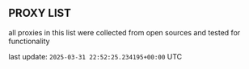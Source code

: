 ## PROXY LIST

all proxies in this list were collected from open sources and tested for functionality

last update: `2025-03-31 22:52:25.234195+00:00` UTC